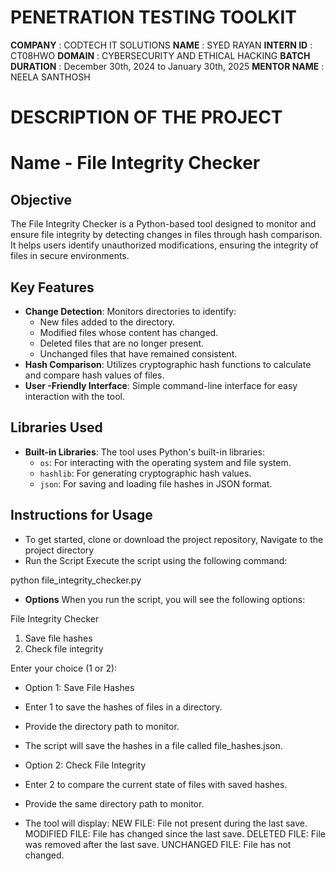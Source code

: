 # PENETRATION TESTING TOOLKIT

**COMPANY** : CODTECH IT SOLUTIONS
**NAME** : SYED RAYAN
**INTERN ID** : CT08HWO
**DOMAIN** : CYBERSECURITY AND ETHICAL HACKING
**BATCH DURATION** : December 30th, 2024 to January 30th, 2025
**MENTOR NAME** : NEELA SANTHOSH

# DESCRIPTION OF THE PROJECT

# Name - File Integrity Checker

## Objective
The File Integrity Checker is a Python-based tool designed to monitor and ensure file integrity by detecting changes in files through hash comparison. It helps users identify unauthorized modifications, ensuring the integrity of files in secure environments.

## Key Features
- **Change Detection**: Monitors directories to identify:
  - New files added to the directory.
  - Modified files whose content has changed.
  - Deleted files that are no longer present.
  - Unchanged files that have remained consistent.
- **Hash Comparison**: Utilizes cryptographic hash functions to calculate and compare hash values of files.
- **User -Friendly Interface**: Simple command-line interface for easy interaction with the tool.

## Libraries Used
- **Built-in Libraries**: The tool uses Python's built-in libraries:
  - `os`: For interacting with the operating system and file system.
  - `hashlib`: For generating cryptographic hash values.
  - `json`: For saving and loading file hashes in JSON format.

## Instructions for Usage

- To get started, clone or download the project repository, Navigate to the project directory
- Run the Script
Execute the script using the following command:

python file_integrity_checker.py

- **Options**
When you run the script, you will see the following options:

File Integrity Checker
1. Save file hashes
2. Check file integrity

Enter your choice (1 or 2):

- Option 1: Save File Hashes
 - Enter 1 to save the hashes of files in a directory.
 - Provide the directory path to monitor.
 - The script will save the hashes in a file called file_hashes.json.



- Option 2: Check File Integrity
 - Enter 2 to compare the current state of files with saved hashes.
 - Provide the same directory path to monitor.
 - The tool will display:
NEW FILE: File not present during the last save.
MODIFIED FILE: File has changed since the last save.
DELETED FILE: File was removed after the last save.
UNCHANGED FILE: File has not changed.

